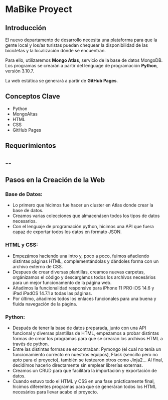 # MaBike Proyect

## Introducción

El nuevo departamento de desarrollo necesita una plataforma para que la gente local y los/as turistas puedan chequear la disponibilidad de las bicicletas y la localización dónde se encuentran. 

Para ello, utilizaremos **Mongo Atlas**, servicio de la base de datos MongoDB. Los programas se crearán a partir del lenguage de programación **Python**, versión 3.10.7.

La web estática se generará a partir de **GitHub Pages**.

## Conceptos Clave 

* Python
* MongoAltas
* HTML
* CSS
* GitHub Pages

## Requerimientos

 --
 --
 
## Pasos en la Creación de la Web

 ### Base de Datos:
  * Lo primero que hicimos fue hacer un cluster en Atlas donde crear la base de datos.
  * Creamos varias colecciones que almacenásen todos los tipos de datos necesarios.
  * Con el lenguaje de programación python, hicimos una API que fuera capaz de exportar todos los datos en formato JSON.
  
 ### HTML y CSS:
  * Empezámos haciendo una intro y, poco a poco, fuimos añadiendo distintas páginas HTML, complementándolas y dándoles forma con un archivo externo de CSS.
  * Despues de crear diversas plantillas, creamos nuevas carpetas, orgánizamos el código y descargámos todos los archivos necesários para un mejor funcionamento de la página web.
  * Añadimos la funcionalidad responsive para iPhone 11 PRO iOS 14.6 y iPad iPadOS 14.7.1 a todas las páginas.
  * Por último, añadimos todos los enlaces funcionales para una buena y fluida navegación de la página.
  
 ### Python:
 * Después de tener la base de datos preparada, junto con una API funcional y diversas plantillas de HTML, empezamos a probar distintas formas de crear los programas para que se crearan los archivos HTML a través de python.
 * Entre las distintas formas se encontraban: Pymongo (el cual no tenía un funcionamiento correcto en nuestros equipos), Flask (sencillo pero no apto para el proyecto), también se testearon otros como Jinja2... Al final, decidímos hacerlo directamente sin emplear librerías externas.
  * Creamos un CRUD para que facilitára la importación y exportación de datos.
  * Cuando estuvo todo el HTML y CSS en una fase prácticamente final, hicimos diferentes programas para que se generáran todos los HTML necesários para llevar acabo el proyecto.
  
 


